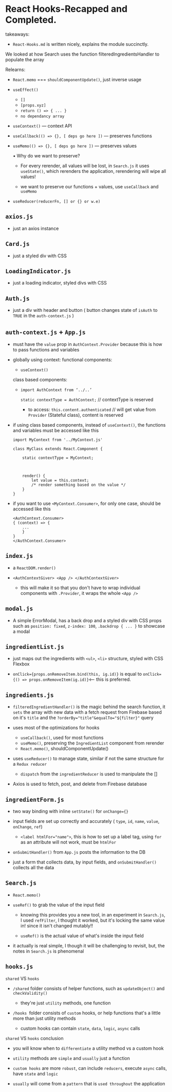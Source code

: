 # React Hooks-Recapped and Completed.

takeaways:

-   `React-Hooks.md` is written nicely, explains the module succinctly.

We looked at how Search uses the function filteredIngredientsHandler to populate the array

Relearns:

-   `React.memo` === `shouldComponentUpdate()`, just inverse usage

-   `useEffect()`

    -   `[]`
    -   `[props.xyz]`
    -   `return () => { ... }`
    -   `no dependancy array`

-   `useContext()` &mdash; context API

-   `useCallback(() => {}, [ deps go here ])` — preserves functions

-   `useMemo(() => {}, [ deps go here ])` — preserves values

    ▪ Why do we want to preserve?

    -   For every rerender, all values will be lost, in `Search.js` it uses `useState()`, which rerenders the application, rerendering will wipe all values!

    -   we want to preserve our functions + values, use `useCallback` and `useMemo`

-   `useReducer(reducerFn, [] or {} or w.e)`

## `axios.js`

-   just an axios instance

## `Card.js`

-   just a styled div with CSS

## `LoadingIndicator.js`

-   just a loading indicator, styled divs with CSS

## `Auth.js`

-   just a div with header and button ( button changes state of `isAuth` to `TRUE` in the `auth-context.js` )

## `auth-context.js` + `App.js`

-   must have the `value` prop in `AuthContext.Provider` because this is how to pass functions and variables

-   globally using context:
    functional components:

    -   `useContext()`

    class based components:

    -   `import AuthContext from ‘../..’`

        `static contextType = AuthContext;` // contextType is reserved

        -   to access: `this.content.authenticated` // will get value from `Provider` (Stateful class), content is reserved

-   if using class based components, instead of `useContext()`, the functions and variables must be accessed like this

    ```
    import MyContext from '../MyContext.js'

    class MyClass extends React.Component {

        static contextType = MyContext;



        render() {
            let value = this.context;
            /* render something based on the value */
        }
    }
    ```

-   if you want to use `<MyContext.Consumer>`, for only one case, should be accessed like this
    ```
    <AuthContext.Consumer>
    { (context) => {
        ...
        }
    }
    </AuthContext.Consumer>
    ```

## `index.js`

-   a `ReactDOM.render()`

-   `<AuthContextGiver> <App /> </AuthContextGiver>`
    -   this will make it so that you don't have to wrap individual components with `.Provider`, it wraps the whole `<App />`

## `modal.js`

-   A simple ErrorModal, has a back drop and a styled div with CSS props such as `position: fixed`, `z-index: 100`, `.backdrop { ... }` to showcase a modal

## `ingredientList.js`

-   just maps out the ingredients with `<ul>`, `<li>` structure, styled with CSS Flexbox

-   `onClick={props.onRemoveItem.bind(this, ig.id)}`
    is equal to
    `onClick={() => props.onRemoveItem(ig.id)}`<-- this is preferred.

## `ingredients.js`

-   `filteredIngredientHandler()` is the magic behind the search function, it `sets` the array with new data with a fetch request from Firebase based on it's `title` and the `?orderBy="title"&equalTo="${filter}"` query

-   uses most of the optimizations for hooks

    -   `useCallback()`, used for most functions
    -   `useMemo()`, preserving the `IngredientList` component from rerender
    -   `React.memo()`, shouldComponentUpdate()

-   uses `useReducer()` to manage state, similar if not the same structure for a `Redux reducer`

    -   `dispatch` from the `ingredientReducer` is used to manipulate the []

-   Axios is used to fetch, post, and delete from Firebase database

## `ingredientForm.js`

-   two way binding with inline `setState()` for `onChange={}`

-   input fields are set up correctly and accurately ( `type`, `id`, `name`, `value`, `onChange`, `ref`)

    -   `<label htmlFor="name">`, this is how to set up a label tag, using `for` as an attribute will not work, must be `htmlFor`

-   `onSubmitHandler()` from `App.js` posts the information to the DB

-   just a form that collects data, by input fields, and `onSubmitHandler()` collects all the data

## `Search.js`

-   `React.memo()`

-   `useRef()` to grab the value of the input field

    -   knowing this provides you a new tool, in an experiment in `Search.js`, I used `refFilter`, I thought it worked, but it's locking the same value in! since it isn't changed mutably!!

    -   `useRef()` is the actual value of what's inside the input field

-   it actually is real simple, I though it will be challenging to revisit, but, the notes in `Search.js` is phenomenal

## `hooks.js`

`shared` VS `hooks`

-   `/shared` folder consists of helper functions, such as `updateObject()` and `checkValidity()`

    -   they're just `utility` methods, one function

-   `/hooks `folder consists of `custom` hooks, or help functions that's a little more than just utility methods

    -   custom hooks can contain `state`, `data`, `logic`, `async` calls

`shared` VS `hooks` conclusion

-   you will know when to `differentiate` a utility method vs a custom hook

-   `utility` methods are `simple` and `usually` just a function

-   `custom hooks` are more `robust`, can include `reducers`, execute `async` calls, have `state` and `logic`

-   `usually` will come from a `pattern` that is `used throughout` the application
